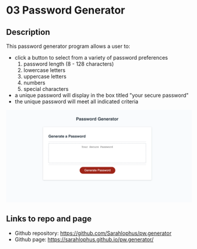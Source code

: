 # 03 Password Generator

## Description

This password generator program allows a user to:

- click a button to select from a variety of password preferences
  1. password length (8 - 128 characters)
  2. lowercase letters
  3. uppercase letters
  4. numbers
  5. special characters
- a unique password will display in the box titled "your secure password"
- the unique password will meet all indicated criteria

![The Password Generator application displays a red button to "Generate Password".](assets/images/pwGenerator.png)

## Links to repo and page

- Github repository: https://github.com/Sarahlophus/pw.generator
- Github page: https://sarahlophus.github.io/pw.generator/
